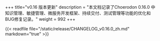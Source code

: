 +++
title="v0.16 版本更新"
description = "本文档记录了Choerodon 0.16.0 中 知识管理、敏捷管理、微服务开发框架、持续交付、测试管理等功能的优化和BUG修复记录。"
weight = 992
+++

{{< readfile file="/static/release/CHANGELOG_v0.16.0_zh.md" markdown="true" >}}
